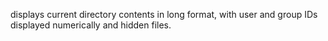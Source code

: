 displays current directory contents in long format, with user and group IDs displayed numerically and hidden files.
